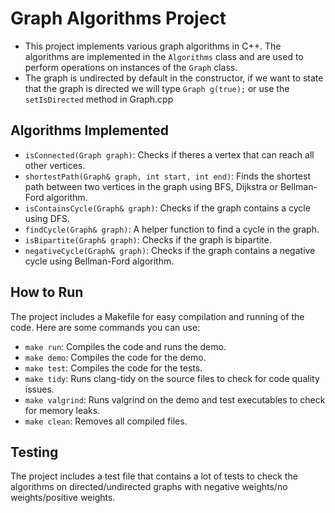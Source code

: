 # Graph Algorithms Project

- This project implements various graph algorithms in C++. The algorithms are implemented in the `Algorithms` class and are used to perform operations on instances of the `Graph` class.
- The graph is undirected by default in the constructor, if we want to state that the graph is directed we will type `Graph g(true);` or use the `setIsDirected` method in Graph.cpp

## Algorithms Implemented

- `isConnected(Graph graph)`: Checks if theres a vertex that can reach all other vertices.
- `shortestPath(Graph& graph, int start, int end)`: Finds the shortest path between two vertices in the graph using BFS, Dijkstra or Bellman-Ford algorithm.
- `isContainsCycle(Graph& graph)`: Checks if the graph contains a cycle using DFS.
- `findCycle(Graph& graph)`: A helper function to find a cycle in the graph.
- `isBipartite(Graph& graph)`: Checks if the graph is bipartite.
- `negativeCycle(Graph& graph)`: Checks if the graph contains a negative cycle using Bellman-Ford algorithm.

## How to Run

The project includes a Makefile for easy compilation and running of the code. Here are some commands you can use:

- `make run`: Compiles the code and runs the demo.
- `make demo`: Compiles the code for the demo.
- `make test`: Compiles the code for the tests.
- `make tidy`: Runs clang-tidy on the source files to check for code quality issues.
- `make valgrind`: Runs valgrind on the demo and test executables to check for memory leaks.
- `make clean`: Removes all compiled files.

## Testing

The project includes a test file that contains a lot of tests to check the algorithms on directed/undirected graphs
with negative weights/no weights/positive weights.
